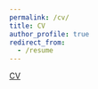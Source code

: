 ```yaml
---
permalink: /cv/
title: CV
author_profile: true
redirect_from:
  - /resume
---
```


[CV](https://mohilp1998.github.io/files/Mohil_CV.pdf) 
<!---
[Long CV](https://kc1729.github.io/files/cv_Karan_Chadha.pdf) (4 pages) <br>
[Short CV](https://kc1729.github.io/files/short_cv_Karan_Chadha.pdf) (1 page)
-->